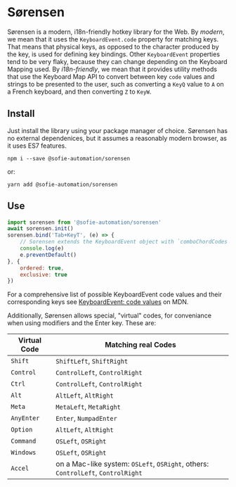 Sørensen
=========

Sørensen is a modern, i18n-friendly hotkey library for the Web. By *modern*, we mean that it uses the
`KeyboardEvent.code` property for matching keys. That means that physical keys, as opposed to the
character produced by the key, is used for defining key bindings. Other `KeyboardEvent` properties tend to be very
flaky, because they can change depending on the Keyboard Mapping used. By *i18n-friendly*, we mean that it
provides utility methods that use the Keyboard Map API to convert between key `code` values and strings to be
presented to the user, such as converting a `KeyQ` value to `A` on a French keyboard, and then converting `Z` to `KeyW`.

Install
-------
Just install the library using your package manager of choice. Sørensen has no external dependenices, but it assumes
a reasonably modern browser, as it uses ES7 features.

```
npm i --save @sofie-automation/sorensen
```
or:

```
yarn add @sofie-automation/sorensen
```

Use
---

```javascript
import sorensen from '@sofie-automation/sorensen'
await sorensen.init()
sorensen.bind('Tab+KeyT', (e) => {
	// Sorensen extends the KeyboardEvent object with `comboChordCodes` and `comboCodes`
	console.log(e)
	e.preventDefault()
}, {
	ordered: true,
	exclusive: true
})
```

For a comprehensive list of possible KeyboardEvent code values and their corresponding keys see [KeyboardEvent: code values](https://developer.mozilla.org/en-US/docs/Web/API/KeyboardEvent/code/code_values) on MDN.

Additionally, Sørensen allows special, "virtual" codes, for conveniance when using modifiers and the Enter key. These are:

| Virtual Code | Matching real Codes                                                               |
| ------------ | --------------------------------------------------------------------------------- |
| `Shift`      | `ShiftLeft`, `ShiftRight`                                                         |
| `Control`    | `ControlLeft`, `ControlRight`                                                     |
| `Ctrl`       | `ControlLeft`, `ControlRight`                                                     |
| `Alt`        | `AltLeft`, `AltRight`                                                             |
| `Meta`       | `MetaLeft`, `MetaRight`                                                           |
| `AnyEnter`   | `Enter`, `NumpadEnter`                                                            |
| `Option`     | `AltLeft`, `AltRight`                                                             |
| `Command`    | `OSLeft`, `OSRight`                                                               |
| `Windows`    | `OSLeft`, `OSRight`                                                               |
| `Accel`      | on a Mac-like system: `OSLeft`, `OSRight`, others: `ControlLeft`, `ControlRight`  |